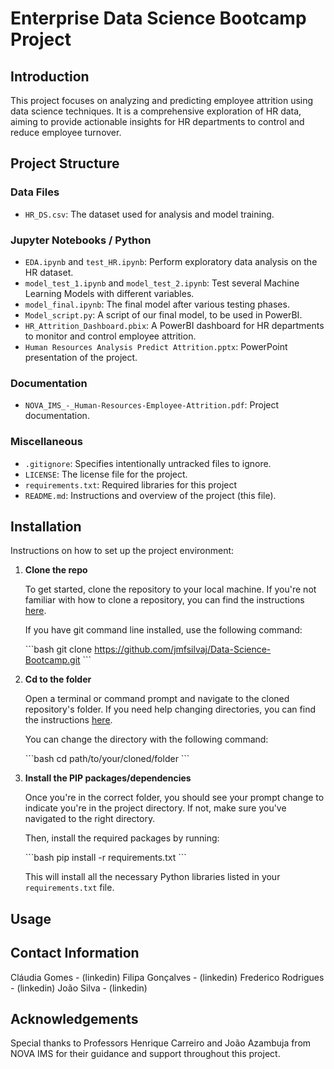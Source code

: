 # Enterprise Data Science Bootcamp Project

## Introduction
This project focuses on analyzing and predicting employee attrition using data science techniques. It is a comprehensive exploration of HR data, aiming to provide actionable insights for HR departments to control and reduce employee turnover.

## Project Structure

### Data Files
- `HR_DS.csv`: The dataset used for analysis and model training.

### Jupyter Notebooks / Python
- `EDA.ipynb` and `test_HR.ipynb`: Perform exploratory data analysis on the HR dataset.
- `model_test_1.ipynb` and `model_test_2.ipynb`: Test several Machine Learning Models with different variables.
- `model_final.ipynb`: The final model after various testing phases.
- `Model_script.py`: A script of our final model, to be used in PowerBI.
- `HR_Attrition_Dashboard.pbix`: A PowerBI dashboard for HR departments to monitor and control employee attrition.
- `Human Resources Analysis Predict Attrition.pptx`: PowerPoint presentation of the project.

### Documentation
- `NOVA_IMS_-_Human-Resources-Employee-Attrition.pdf`: Project documentation.

### Miscellaneous
- `.gitignore`: Specifies intentionally untracked files to ignore.
- `LICENSE`: The license file for the project.
- `requirements.txt`: Required libraries for this project
- `README.md`: Instructions and overview of the project (this file).

## Installation

Instructions on how to set up the project environment:

1. **Clone the repo**

   To get started, clone the repository to your local machine. If you're not familiar with how to clone a repository, you can find the instructions [here](https://docs.github.com/en/repositories/creating-and-managing-repositories/cloning-a-repository).

   If you have git command line installed, use the following command:

   \`\`\`bash
   git clone https://github.com/jmfsilvaj/Data-Science-Bootcamp.git
   \`\`\`

2. **Cd to the folder**

   Open a terminal or command prompt and navigate to the cloned repository's folder. If you need help changing directories, you can find the instructions [here](https://www.computerhope.com/issues/ch000772.htm).

   You can change the directory with the following command:

   \`\`\`bash
   cd path/to/your/cloned/folder
   \`\`\`

3. **Install the PIP packages/dependencies**

   Once you're in the correct folder, you should see your prompt change to indicate you're in the project directory. If not, make sure you've navigated to the right directory.

   Then, install the required packages by running:

   \`\`\`bash
   pip install -r requirements.txt
   \`\`\`

   This will install all the necessary Python libraries listed in your `requirements.txt` file.


## Usage

## Contact Information
Cláudia Gomes - (linkedin)
Filipa Gonçalves - (linkedin)
Frederico Rodrigues - (linkedin)
João Silva - (linkedin)

## Acknowledgements
Special thanks to Professors Henrique Carreiro and João Azambuja from NOVA IMS for their guidance and support throughout this project.